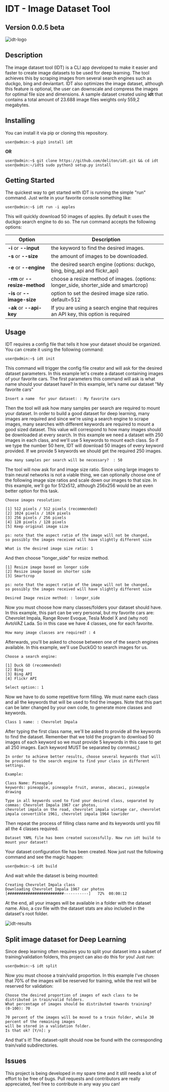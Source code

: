 # IDT - Image Dataset Tool

## Version 0.0.5 beta

![idt-logo](https://user-images.githubusercontent.com/47995046/96390775-8e92a180-118c-11eb-9b28-25ad96d13000.png)


## Description

The image dataset tool (IDT) is a CLI app developed to make it easier and faster to create image datasets to be used for deep learning. The tool achieves this by scraping images from several search engines such as duckgo, bing and deviantart. IDT also optimizes the image dataset, although this feature is optional, the user can downscale and compress the images for optimal file size and dimensions. A sample dataset created using **idt** that contains  a total amount of 23.688 image files weights only 559,2 megabytes.

## Installing

You can install it via pip or cloning this repository.

```console
user@admin:~$ pip3 install idt

```

**OR**


```console
user@admin:~$ git clone https://github.com/deliton/idt.git && cd idt
user@admin:~/idt$ sudo python3 setup.py install

```


## Getting Started

The quickest way to get started with IDT is running the simple "run" command. Just write in your favorite console something like:

```console
user@admin:~$ idt run -i apples 
```

This will quickly download 50 images of apples. By default it uses the duckgo search engine to do so. 
The run command accepts the following options:

| Option | Description |
| ----------- | ----------- |
| **-i** or **--input** | the keyword to find the desired images. | 
| **-s** or **--size** | the amount of images to be downloaded. |
| **-e** or **--engine** | the desired search engine (options: duckgo, bing, bing_api and flickr_api) |
| **-rm** or **--resize-method** | choose a resize method of images. (options: longer_side, shorter_side and smartcrop) |
| **-is** or **--image-size** | option to set the desired image size ratio. default=512 |
| **-ak** or **--api-key** | If you are using a search engine that requires an API key, this option is required |


## Usage

IDT requires a config file that tells it how your dataset should be organized. You can create it using the following command:

```console
user@admin:~$ idt init
```

This command will trigger the config file creator and will ask for the desired dataset parameters. In this example let's create a dataset containing images of your favorite cars. The first parameters this command will ask is what name should your dataset have? In this example, let's name our dataset "My favorite cars"

```console
Insert a name  for your dataset: : My favorite cars
```

Then the tool will ask how many samples per search are required to mount your dataset. In order to build a good dataset for deep learning, many images are required and since we're using a search engine to scrape images, many searches with different keywords are required to mount a good sized dataset. This value will correspond to how many images should be downloaded at every search. In this example we need a dataset with 250 images in each class, and we'll use 5 keywords to mount each class. So if we type the number 50 here, IDT will download 50 images of every keyword provided. If we provide 5 keywords we should get the required 250 images.

```console
How many samples per search will be necessary?  : 50
```

The tool will now ask for and image size ratio. Since using large images to train neural networks is not a viable thing, we can optionally choose one of the following image size ratios and scale down our images to that size. In this example, we'll go for 512x512, although 256x256 would be an even better option for this task.

```console
Choose images resolution:

[1] 512 pixels / 512 pixels (recommended)
[2] 1024 pixels / 1024 pixels
[3] 256 pixels / 256 pixels
[4] 128 pixels / 128 pixels
[5] Keep original image size

ps: note that the aspect ratio of the image will not be changed, 
so possibly the images received will have slightly different size

What is the desired image size ratio: 1
```

And then choose "longer_side" for resize method.

```console
[1] Resize image based on longer side
[2] Resize image based on shorter side
[3] Smartcrop

ps: note that the aspect ratio of the image will not be changed,
so possibly the images received will have slightly different size

Desired Image resize method: : longer_side

```

Now you must choose how many classes/folders your dataset should have. In this example, this part can be very personal, but my favorite cars are: Chevrolet Impala, Range Rover Evoque, Tesla Model X and (why not) AvtoVAZ Lada. So in this case we have 4 classes, one for each favorite.

```console
How many image classes are required? : 4
```

Afterwards, you'll be asked to choose between one of the search engines available. In this example, we'll use DuckGO to search images for us.

```console
Choose a search engine:

[1] Duck GO (recommended)
[2] Bing
[3] Bing API 
[4] Flickr API

Select option:: 1
```

Now we have to do some repetitive form filling. We must name each class and all the keywords that will be used to find the images. Note that this part can be later changed by your own code, to generate more classes and keywords.

```console
Class 1 name: : Chevrolet Impala
```

After typing the first class name, we'll be asked to provide all the keywords to find the dataset. Remember that we told the program to download 50 images of each keyword so we must provide 5 keywords in this case to get all 250 images. Each keyword MUST be separated by commas(,)

```console
In order to achieve better results, choose several keywords that will
be provided to the search engine to find your class in different settings.

Example: 

Class Name: Pineapple
keywords: pineapple, pineapple fruit, ananas, abacaxi, pineapple drawing

Type in all keywords used to find your desired class, separated by commas: Chevrolet Impala 1967 car photos,
chevrolet impala on the road, chevrolet impala vintage car, chevrolet impala convertible 1961, chevrolet impala 1964 lowrider

```

Then repeat the process of filling class name and its keywords until you fill all the 4 classes required.

```console
Dataset YAML file has been created successfully. Now run idt build to mount your dataset!
```

Your dataset configuration file has been created. Now just rust the following command and see the magic happen:

```console
user@admin:~$ idt build
```

And wait while the dataset is being mounted:

```console
Creating Chevrolet Impala class
Downloading Chevrolet Impala 1967 car photos  [#########################-----------]   72%  00:00:12

```

At the end, all your images will be available in a folder with the dataset name. Also, a csv file with the dataset stats are also included in the dataset's root folder.

![idt-results](https://user-images.githubusercontent.com/47995046/93012667-808fa680-f578-11ea-82fc-7ebcb8ce3c41.png)


## Split image dataset for Deep Learning

Since deep learning often requires you to split your dataset into a subset of training/validation folders, this project can also do this for you! Just run:

```console
user@admin:~$ idt split
```

Now you must choose a train/valid proportion. In this example I've chosen that 70% of the images will be reserved for training, while the rest will be reserved for validation: 

```console
Choose the desired proportion of images of each class to be distributed in train/valid folders.
What percentage of images should be distributed towards training? 
(0-100): 70

70 percent of the images will be moved to a train folder, while 30 percent of the remaining images
will be stored in a validation folder.
Is that ok? [Y/n]: y
```

And that's it! The dataset-split should now be found with the corresponding train/valid subdirectories.

## Issues

This project is being developed in my spare time and it still needs a lot of effort to be free of bugs. Pull requests and contributors are really appreciated, feel free to contribute in any way you can!

